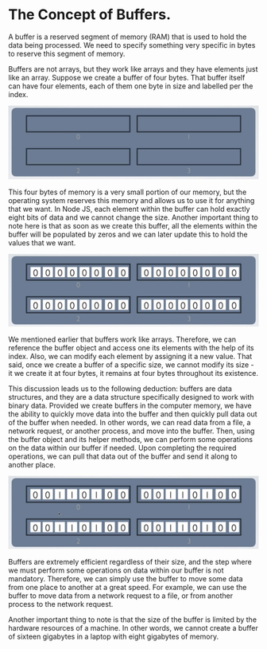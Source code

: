 # The Concept of Buffers.

A buffer is a reserved segment of memory (RAM) that is used to hold the data being processed. We need to specify something very specific in bytes to reserve this segment of memory.

Buffers are not arrays, but they work like arrays and they have elements just like an array. Suppose we create a buffer of four bytes. That buffer itself can have four elements, each of them one byte in size and labelled per the index.

<p align="center">
    <img src="../images/image-01.png" width="800" />
</p>

This four bytes of memory is a very small portion of our memory, but the operating system reserves this memory and allows us to use it for anything that we want. In Node JS, each element within the buffer can hold exactly eight bits of data and we cannot change the size. Another important thing to note here is that as soon as we create this buffer, all the elements within the buffer will be populated by zeros and we can later update this to hold the values that we want.

<p align="center">
    <img src="../images/image-02.png" width="800" />
</p>

We mentioned earlier that buffers work like arrays. Therefore, we can reference the buffer object and access one its elements with the help of its index. Also, we can modify each element by assigning it a new value. That said, once we create a buffer of a specific size, we cannot modify its size - it we create it at four bytes, it remains at four bytes throughout its existence.

This discussion leads us to the following deduction: buffers are data structures, and they are a data structure specifically designed to work with binary data. Provided we create buffers in the computer memory, we have the ability to quickly move data into the buffer and then quickly pull data out of the buffer when needed. In other words, we can read data from a file, a network request, or another process, and move into the buffer. Then, using the buffer object and its helper methods, we can perform some operations on the data within our buffer if needed. Upon completing the required operations, we can pull that data out of the buffer and send it along to another place.

<p align="center">
    <img src="../images/image-03.png" width="800" />
</p>

Buffers are extremely efficient regardless of their size, and the step where we must perform some operations on data within our buffer is not mandatory. Therefore, we can simply use the buffer to move some data from one place to another at a great speed. For example, we can use the buffer to move data from a network request to a file, or from another process to the network request.

Another important thing to note is that the size of the buffer is limited by the hardware resources of a machine. In other words, we cannot create a buffer of sixteen gigabytes in a laptop with eight gigabytes of memory.
